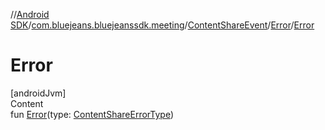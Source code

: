 //[Android SDK](../../../../index.md)/[com.bluejeans.bluejeanssdk.meeting](../../index.md)/[ContentShareEvent](../index.md)/[Error](index.md)/[Error](-error.md)



# Error  
[androidJvm]  
Content  
fun [Error](-error.md)(type: [ContentShareErrorType](../../-content-share-error-type/index.md))  



